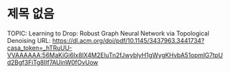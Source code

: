 # 제목 없음

TOPIC: Learning to Drop: Robust Graph Neural Network via
Topological Denoising
URL: https://dl.acm.org/doi/pdf/10.1145/3437963.3441734?casa_token=_hTRuUU-VVAAAAAA:56MaKiGi6Ix8lX4M2EluTn2fJwyblyH1gWygKHvbA51opmIG7tpUd2Bgf3FiTg8IIf7AUinW0fOvUow